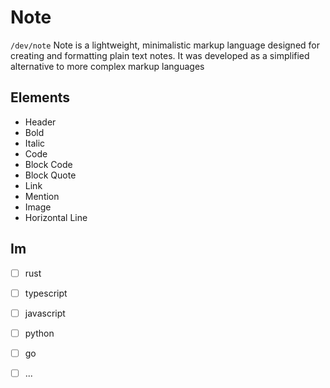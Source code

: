 # Note
`/dev/note`
Note is a lightweight, minimalistic markup language designed for creating and formatting plain text notes. It was developed as a simplified alternative to more complex markup languages


## Elements
- Header
- Bold
- Italic
- Code
- Block Code
- Block Quote
- Link
- Mention
- Image
- Horizontal Line

## Im
- [ ] rust
- [ ] typescript
- [ ] javascript
- [ ] python
- [ ] go
- [ ] ...

